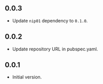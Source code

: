 ## 0.0.3

- Update `nip01` dependency to `0.1.0`.

## 0.0.2

- Update repository URL in pubspec.yaml.

## 0.0.1

- Initial version.
